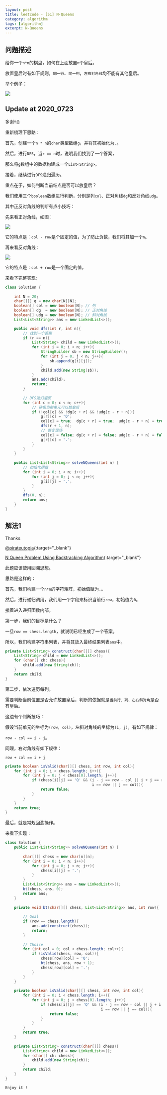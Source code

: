 ```yaml
---
layout: post
title: leetcode - [51] N-Queens
category: algorithm
tags: [algorithm]
excerpt: N-Queens
---
```


## 问题描述  

给你一个`n*n`的棋盘，如何在上面放置`n`个皇后。  

放置皇后时有如下规则，`同一行`、`同一列`，`左右对角线`均不能有其他皇后。  


举个例子：  

![](https://yyc-images.oss-cn-beijing.aliyuncs.com/leetcode_51_demo.png)  


## Update at 2020_0723  

多谢`Y总`  

重新梳理下思路：  

首先，创建一个`n * n`的`char`类型数组`g`，并将其初始化为`.`。  

然后，进行`DFS`，当`r == n`时，说明我们找到了一个答案，  

那么将`g`数组中的数据构建成一个`List<String>`。  

接着，继续进行`DFS`递归遍历。   

重点在于，如何判断当前结点是否可以放皇后？  

我们使用三个`boolean`数组进行判断，分别是列`col`、正对角线`dg`和反对角线`udg`。  

其中正反对角线的判断有点小技巧：  

先来看正对角线，如图：  

![](https://yyc-images.oss-cn-beijing.aliyuncs.com/leetcode_51_key_dg.png)  

它的特点是：`col - row`是个固定的值，为了防止负数，我们将其加一个`n`。  

再来看反对角线：  

![](https://yyc-images.oss-cn-beijing.aliyuncs.com/leetcode_51_key_udg.png)  


它的特点是：`col + row`是一个固定的值。  


来看下完整实现:  

``` java
class Solution {
    
    int N = 20;
    char[][] g = new char[N][N];
    boolean[] col = new boolean[N]; // 列
    boolean[] dg  = new boolean[N]; // 正对角线
    boolean[] udg = new boolean[N]; // 斜对角线
    List<List<String>> ans = new LinkedList<>();

    public void dfs(int r, int n){
        // 找到一个答案
        if (r == n){
            List<String> child = new LinkedList<>();
            for (int i = 0; i < n; i++){
                StringBuilder sb = new StringBuilder();
                for (int j = 0; j < n; j++){
                    sb.append(g[i][j]);
                }
                child.add(new String(sb));
            }
            ans.add(child);
            return;
        }
        
        // DFS递归遍历
        for (int c = 0; c < n; c++){
            // 确保当前单元可以放皇后
            if (!col[c] && !dg[c + r] && !udg[c - r + n]){
                g[r][c] = 'Q';
                col[c] = true;  dg[c + r] = true;  udg[c - r + n] = true;
                dfs(r + 1, n);
                // 恢复现场
                col[c] = false; dg[c + r] = false; udg[c - r + n] = false;
                g[r][c] = '.';
            }
        }
    }
    
    public List<List<String>> solveNQueens(int n) {
        // 初始化棋盘
        for (int i = 0; i < n; i++){
            for (int j = 0; j < n; j++){
                g[i][j] = '.';
            }
        }
        dfs(0, n);
        return ans;
    }
}
```

## 解法1  

Thanks 

[@pirateutopia](https://leetcode.com/problems/n-queens/discuss/19805/My-easy-understanding-Java-Solution){:target="_blank"}  

[N Queen Problem Using Backtracking Algorithm](https://www.youtube.com/watch?v=xouin83ebxE){:target="_blank"}  

此题应该使用回溯思想。  

思路是这样的： 

首先，我们构建一个`n*n`的字符矩阵，初始值赋为`.`。  

然后，进行递归调用，我们用一个字段来标识当前行`row`，初始值为`0`。  

接着进入递归函数内部。  

第一步，我们的目标是什么？  

一旦`row == chess.length`，就说明已经生成了一个答案。  

所以，我们构建字符串列表，并将其放入最终结果列表`ans`中。  

``` java
private List<String> construct(char[][] chess){
    List<String> child = new LinkedList<>();
    for (char[] ch: chess){
        child.add(new String(ch));
    }
    return child;
}
```

第二步，依次遍历每列。  

需要判断当前位置是否允许放置皇后，判断的依据就是`当前行、列、左右斜对角`是否有皇后。  

这边有个判断技巧：  

假设当前单元的坐标为`(row, col)`，左斜对角线的坐标为`(i, j)`，有如下规律：  

`row - col == i - j`。  

同理，右对角线有如下规律：  

`row + col == i + j`  

``` java
private boolean isValid(char[][] chess, int row, int col){
    for (int i = 0; i < chess.length; i++){
        for (int j = 0; j < chess[0].length; j++){
            if (chess[i][j] == 'Q' && (i - j == row - col || i + j == row + col ||  
                                       i == row || j == col)){
                return false;
            }
        }
    }
    return true;
}
```

最后，就是常规回溯操作。  


来看下实现：  


``` java
class Solution {
    public List<List<String>> solveNQueens(int n) {
        
        char[][] chess = new char[n][n];
        for (int i = 0; i < n; i++){
            for (int j = 0; j < n; j++){
                chess[i][j] = '.';
            }
        }
        List<List<String>> ans = new LinkedList<>();
        bt(chess, ans, 0);
        return ans;
    }
    
    private void bt(char[][] chess, List<List<String>> ans, int row){
        
        // Goal
        if (row == chess.length){
            ans.add(construct(chess));
            return;
        }
        
        // Choice
        for (int col = 0; col < chess.length; col++){
            if (isValid(chess, row, col)){
                chess[row][col] = 'Q';
                bt(chess, ans, row + 1);
                chess[row][col] = '.';
            }
        }
    }
    
    private boolean isValid(char[][] chess, int row, int col){
        for (int i = 0; i < chess.length; i++){
            for (int j = 0; j < chess[0].length; j++){
                if (chess[i][j] == 'Q' && (i - j == row - col || j + i == col + row ||  
                                           i == row || j == col)){
                    return false;
                }
            }
        }
        return true;
    }
    
    private List<String> construct(char[][] chess){
        List<String> child = new LinkedList<>();
        for (char[] ch: chess){
            child.add(new String(ch));
        }
        return child;
    }
}

```

`Enjoy it ! `